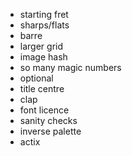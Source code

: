 - starting fret
- sharps/flats
- barre
- larger grid
- image hash
- so many magic numbers
- optional
- title centre
- clap
- font licence
- sanity checks
- inverse palette
- actix
